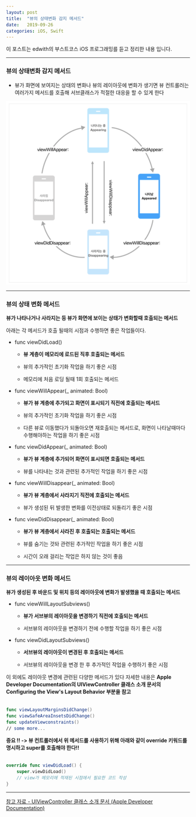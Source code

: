 ```yaml
---
layout: post
title:  "뷰의 상태변화 감지 메서드"
date:   2019-09-26
categories: iOS, Swift
---
```


이 포스트는 edwith의 부스트코스 iOS 프로그래밍를 듣고 정리한 내용 입니다.

- - -

### 뷰의 상태변화 감지 메서드

- 뷰가 화면에 보여지는 상태의 변화나 뷰의 레이아웃에 변화가 생기면 뷰 컨트롤러는 여러가지 메서드를 호출해 서브클래스가 적절한 대응을 할 수 있게 한다

![viewStatusChangeImage](https://github.com/VincentGeranium/VincentGeranium.github.io/blob/master/assets/img/viewStatusChangeImage.png?raw=true)

- - -

### 뷰의 상태 변화 메서드

**뷰가 나타나거나 사라지는 등 뷰가 화면에 보이는 상태가 변화할때 호출되는 메서드**

아래는 각 메서드가 호출 될때의 시점과 수행하면 좋은 작업들이다.

- func viewDidLoad()

    - **뷰 계층이 메모리에 로드된 직후 호출되는 메서드**
    
    - 뷰의 추가적인 초기화 작업을 하기 좋은 시점
    
    - 메모리에 처음 로딩 될때 1회 호출되는 메서드

- func viewWillAppear(_ animated: Bool)
    
    - **뷰가 뷰 계층에 추가되고 화면이 표시되기 직전에 호출되는 메서드**
        
    - 뷰의 추가적인 초기화 작업을 하기 좋은 시점
        
    - 다른 뷰로 이동했다가 되돌아오면 재호출되는 메서드로, 화면이 나타날때마다 수행해야하는 작업을 하기 좋은 시점
        
- func viewDidAppear(_ animated: Bool)
    
    - **뷰가 뷰 계층에 추가되어 화면이 표시되면 호출되는 메서드**
    
    - 뷰를 나타내는 것과 관련된 추가적인 작업을 하기 좋은 시점
        
- func viewWillDisappear(_ animated: Bool)
    
    - **뷰가 뷰 계층에서 사라지기 직전에 호출되는 메서드**
        
    - 뷰가 생성된 뒤 발생한 변화를 이전상태로 되돌리기 좋은 시점
        
- func viewDidDisappear(_ animated: Bool)
    
    - **뷰가 뷰 계층에서 사라진 후 호출되는 호출되는 메서드**
        
    - 뷰를 숨기는 것돠 관련된 추가적인 작업을 하기 좋은 시점
        
    - 시간이 오래 걸리는 작업은 하지 않는 것이 좋음
        
- - -

### 뷰의 레이아웃 변화 메서드

**뷰가 생성된 후 바운드 및 위치 등의 레이아웃에 변화가 발생했을 때 호출되는 메서드**

- func viewWillLayoutSubviews()

    - **뷰가 서브뷰의 레이아웃을 변경하기 직전에 호출되는 메서드**
    
    - 서브뷰의 레이아웃을 변경하기 전에 수행할 작업을 하기 좋은 시점
    
- func viewDidLayoutSubviews()

    - **서브뷰의 레이아웃이 변경된 후 호출되는 메서드**
    
    - 서브뷰의 레이아웃을 변경 한 후 추가적인 작업을 수행하기 좋은 시점
    
이 외에도 레이아웃 변경에 관련된 다양한 메서드가 있다 자세한 내용은 **Apple Developer Documentation의 UIViewController 클래스 소개 문서의 Configuring the View's Layout Behavior 부분을 참고**

```swift

func viewLayoutMarginsDidChange()
func viewSafeAreaInsetsDidChange()
func updateViewconstraints()
// some more...

```

**중요 !! -> 뷰 컨트롤러에서 위 메서드를 사용하기 위해 아래와 같이 override 키워드를 명시하고 super를 호출해야 한다!!**

```swift

override func viewDidLoad() {
    super.viewDidLoad()
    // view가 메모리에 적재된 시점에서 필요한 코드 작성
}
```
- - -

[참고 자료 - UIViewController 클래스 소개 문서 (Apple Developer Documentation)](https://developer.apple.com/documentation/uikit/uiviewcontroller)